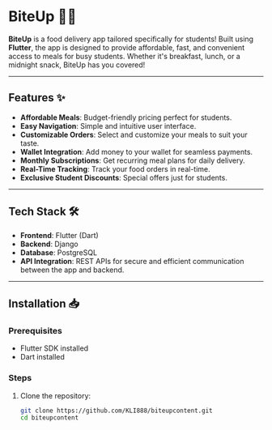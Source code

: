 # BiteUp 🍔📱  
**BiteUp** is a food delivery app tailored specifically for students! Built using **Flutter**, the app is designed to provide affordable, fast, and convenient access to meals for busy students. Whether it's breakfast, lunch, or a midnight snack, BiteUp has you covered!  

---

## Features ✨  

- **Affordable Meals**: Budget-friendly pricing perfect for students.  
- **Easy Navigation**: Simple and intuitive user interface.  
- **Customizable Orders**: Select and customize your meals to suit your taste.  
- **Wallet Integration**: Add money to your wallet for seamless payments.  
- **Monthly Subscriptions**: Get recurring meal plans for daily delivery.  
- **Real-Time Tracking**: Track your food orders in real-time.  
- **Exclusive Student Discounts**: Special offers just for students.  

---

## Tech Stack 🛠️  

- **Frontend**: Flutter (Dart)  
- **Backend**: Django  
- **Database**: PostgreSQL  
- **API Integration**: REST APIs for secure and efficient communication between the app and backend.  

---

## Installation 📥  

### Prerequisites  
- Flutter SDK installed  
- Dart installed  

### Steps  
1. Clone the repository:  
   ```bash
   git clone https://github.com/KLI888/biteupcontent.git
   cd biteupcontent
